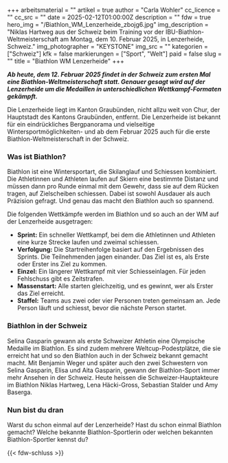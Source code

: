 +++
arbeitsmaterial = ""
artikel = true
author = "Carla Wohler"
cc_licence = ""
cc_src = ""
date = 2025-02-12T01:00:00Z
description = ""
fdw = true
hero_img = "/Biathlon_WM_Lenzerheide_zbojg6.jpg"
img_description = "Niklas Hartweg aus der Schweiz beim Training vor der IBU-Biathlon-Weltmeisterschaft am Montag, dem 10. Februar 2025, in Lenzerheide, Schweiz."
img_photographer = "KEYSTONE"
img_src = ""
kategorien = ["Schweiz"]
kfk = false
markierungen = ["Sport", "Welt"]
paid = false
slug = ""
title = "Biathlon WM Lenzerheide"
+++

**_Ab heute, dem 12. Februar 2025 findet in der Schweiz zum ersten Mal eine Biathlon-Weltmeisterschaft statt. Genauer gesagt wird auf der Lenzerheide um die Medaillen in unterschiedlichen Wettkampf-Formaten gekämpft._**

Die Lenzerheide liegt im Kanton Graubünden, nicht allzu weit von Chur, der Hauptstadt des Kantons Graubünden, entfernt. Die Lenzerheide ist bekannt für ein eindrückliches Bergpanorama und vielseitige Wintersportmöglichkeiten- und ab dem Februar 2025 auch für die erste Biathlon-Weltmeisterschaft in der Schweiz. 

### Was ist Biathlon?

Biathlon ist eine Wintersportart, die Skilanglauf und Schiessen kombiniert. Die Athletinnen und Athleten laufen auf Skiern eine bestimmte Distanz und müssen dann pro Runde einmal mit dem Gewehr, dass sie auf dem Rücken tragen, auf Zielscheiben schiessen. Dabei ist sowohl Ausdauer als auch Präzision gefragt. Und genau das macht den Biathlon auch so spannend. 

Die folgenden Wettkämpfe werden im Biathlon und so auch an der WM auf der Lenzerheide ausgetragen: 
- **Sprint:** Ein schneller Wettkampf, bei dem die Athletinnen und Athleten eine kurze Strecke laufen und zweimal schiessen.
- **Verfolgung:** Die Startreihenfolge basiert auf den Ergebnissen des Sprints. Die Teilnehmenden jagen einander. Das Ziel ist es, als Erste oder Erster ins Ziel zu kommen. 
- **Einzel:** Ein längerer Wettkampf mit vier Schiesseinlagen. Für jeden Fehlschuss gibt es Zeitstrafen.
- **Massenstart:** Alle starten gleichzeitig, und es gewinnt, wer als Erster das Ziel erreicht.
- **Staffel:** Teams aus zwei oder vier Personen treten gemeinsam an. Jede Person läuft und schiesst, bevor die nächste Person startet.

### Biathlon in der Schweiz

Selina Gasparin gewann als erste Schweizer Athletin eine Olympische Medaille im Biathlon. Es sind zudem mehrere Weltcup-Podestplätze, die sie erreicht hat und so den Biathlon auch in der Schweiz bekannt gemacht macht. Mit Benjamin Weger und später auch den zwei Schwestern von Selina Gasparin, Elisa und Aita Gasparin, gewann der Biathlon-Sport immer mehr Ansehen in der Schweiz. Heute heissen die Schweizer-Hauptakteure im Biathlon Niklas Hartweg, Lena Häcki-Gross, Sebastian Stalder und Amy Baserga. 

### Nun bist du dran
Warst du schon einmal auf der Lenzerheide? 
Hast du schon einmal Biathlon gemacht?
Welche bekannte Biathlon-Sportlerin oder welchen bekannten Biathlon-Sportler kennst du? 

{{< fdw-schluss >}}